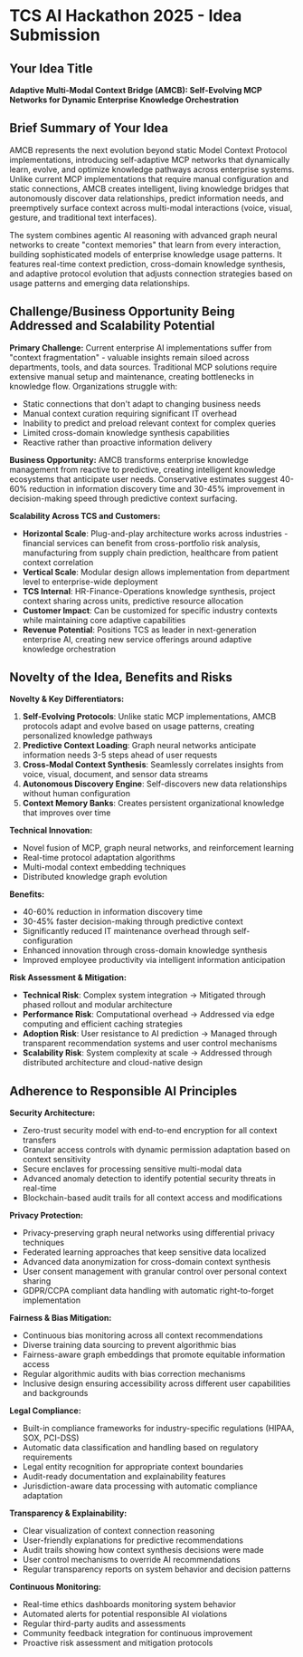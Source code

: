 # TCS AI Hackathon 2025 - Idea Submission

## Your Idea Title
**Adaptive Multi-Modal Context Bridge (AMCB): Self-Evolving MCP Networks for Dynamic Enterprise Knowledge Orchestration**

## Brief Summary of Your Idea

AMCB represents the next evolution beyond static Model Context Protocol implementations, introducing self-adaptive MCP networks that dynamically learn, evolve, and optimize knowledge pathways across enterprise systems. Unlike current MCP implementations that require manual configuration and static connections, AMCB creates intelligent, living knowledge bridges that autonomously discover data relationships, predict information needs, and preemptively surface context across multi-modal interactions (voice, visual, gesture, and traditional text interfaces).

The system combines agentic AI reasoning with advanced graph neural networks to create "context memories" that learn from every interaction, building sophisticated models of enterprise knowledge usage patterns. It features real-time context prediction, cross-domain knowledge synthesis, and adaptive protocol evolution that adjusts connection strategies based on usage patterns and emerging data relationships.

## Challenge/Business Opportunity Being Addressed and Scalability Potential

**Primary Challenge:**
Current enterprise AI implementations suffer from "context fragmentation" - valuable insights remain siloed across departments, tools, and data sources. Traditional MCP solutions require extensive manual setup and maintenance, creating bottlenecks in knowledge flow. Organizations struggle with:
- Static connections that don't adapt to changing business needs
- Manual context curation requiring significant IT overhead  
- Inability to predict and preload relevant context for complex queries
- Limited cross-domain knowledge synthesis capabilities
- Reactive rather than proactive information delivery

**Business Opportunity:**
AMCB transforms enterprise knowledge management from reactive to predictive, creating intelligent knowledge ecosystems that anticipate user needs. Conservative estimates suggest 40-60% reduction in information discovery time and 30-45% improvement in decision-making speed through predictive context surfacing.

**Scalability Across TCS and Customers:**
- **Horizontal Scale**: Plug-and-play architecture works across industries - financial services can benefit from cross-portfolio risk analysis, manufacturing from supply chain prediction, healthcare from patient context correlation
- **Vertical Scale**: Modular design allows implementation from department level to enterprise-wide deployment
- **TCS Internal**: HR-Finance-Operations knowledge synthesis, project context sharing across units, predictive resource allocation
- **Customer Impact**: Can be customized for specific industry contexts while maintaining core adaptive capabilities
- **Revenue Potential**: Positions TCS as leader in next-generation enterprise AI, creating new service offerings around adaptive knowledge orchestration

## Novelty of the Idea, Benefits and Risks

**Novelty & Key Differentiators:**
1. **Self-Evolving Protocols**: Unlike static MCP implementations, AMCB protocols adapt and evolve based on usage patterns, creating personalized knowledge pathways
2. **Predictive Context Loading**: Graph neural networks anticipate information needs 3-5 steps ahead of user requests
3. **Cross-Modal Context Synthesis**: Seamlessly correlates insights from voice, visual, document, and sensor data streams
4. **Autonomous Discovery Engine**: Self-discovers new data relationships without human configuration
5. **Context Memory Banks**: Creates persistent organizational knowledge that improves over time

**Technical Innovation:**
- Novel fusion of MCP, graph neural networks, and reinforcement learning
- Real-time protocol adaptation algorithms
- Multi-modal context embedding techniques
- Distributed knowledge graph evolution

**Benefits:**
- 40-60% reduction in information discovery time
- 30-45% faster decision-making through predictive context
- Significantly reduced IT maintenance overhead through self-configuration
- Enhanced innovation through cross-domain knowledge synthesis
- Improved employee productivity via intelligent information anticipation

**Risk Assessment & Mitigation:**
- **Technical Risk**: Complex system integration → Mitigated through phased rollout and modular architecture
- **Performance Risk**: Computational overhead → Addressed via edge computing and efficient caching strategies  
- **Adoption Risk**: User resistance to AI prediction → Managed through transparent recommendation systems and user control mechanisms
- **Scalability Risk**: System complexity at scale → Addressed through distributed architecture and cloud-native design

## Adherence to Responsible AI Principles

**Security Architecture:**
- Zero-trust security model with end-to-end encryption for all context transfers
- Granular access controls with dynamic permission adaptation based on context sensitivity
- Secure enclaves for processing sensitive multi-modal data
- Advanced anomaly detection to identify potential security threats in real-time
- Blockchain-based audit trails for all context access and modifications

**Privacy Protection:**
- Privacy-preserving graph neural networks using differential privacy techniques  
- Federated learning approaches that keep sensitive data localized
- Advanced data anonymization for cross-domain context synthesis
- User consent management with granular control over personal context sharing
- GDPR/CCPA compliant data handling with automatic right-to-forget implementation

**Fairness & Bias Mitigation:**
- Continuous bias monitoring across all context recommendations  
- Diverse training data sourcing to prevent algorithmic bias
- Fairness-aware graph embeddings that promote equitable information access
- Regular algorithmic audits with bias correction mechanisms
- Inclusive design ensuring accessibility across different user capabilities and backgrounds

**Legal Compliance:**
- Built-in compliance frameworks for industry-specific regulations (HIPAA, SOX, PCI-DSS)
- Automatic data classification and handling based on regulatory requirements
- Legal entity recognition for appropriate context boundaries
- Audit-ready documentation and explainability features
- Jurisdiction-aware data processing with automatic compliance adaptation

**Transparency & Explainability:**
- Clear visualization of context connection reasoning
- User-friendly explanations for predictive recommendations  
- Audit trails showing how context synthesis decisions were made
- User control mechanisms to override AI recommendations
- Regular transparency reports on system behavior and decision patterns

**Continuous Monitoring:**
- Real-time ethics dashboards monitoring system behavior
- Automated alerts for potential responsible AI violations
- Regular third-party audits and assessments
- Community feedback integration for continuous improvement
- Proactive risk assessment and mitigation protocols